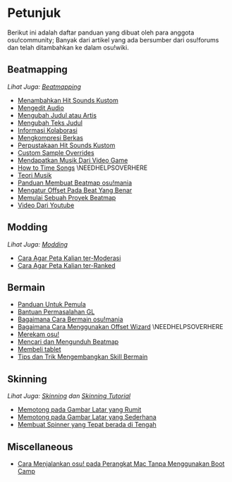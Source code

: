 # Petunjuk

Berikut ini adalah daftar panduan yang dibuat oleh para anggota osu!community; Banyak dari artikel yang ada bersumber dari osu!forums dan telah ditambahkan ke dalam osu!wiki.

## Beatmapping

*Lihat Juga: [Beatmapping](/wiki/Beatmapping)*

- [Menambahkan Hit Sounds Kustom](/wiki/Adding_Custom_Hit_Sounds)
- [Mengedit Audio](/wiki/Audio_Editing)
- [Mengubah Judul atau Artis](/wiki/Changing_the_Artist_or_Title)
- [Mengubah Teks Judul](/wiki/Changing_the_Title_Text)
- [Informasi Kolaborasi](/wiki/Collab_Information)
- [Mengkompresi Berkas](/wiki/Compressing_Files)
- [Perpustakaan Hit Sounds Kustom](/wiki/Custom_Hit_Sound_Library)
- [Custom Sample Overrides](/wiki/Custom_Sample_Overrides)
- [Mendapatkan Musik Dari Video Game](/wiki/Getting_Songs_From_Video_Games)
- [How to Time Songs](/wiki/How_to_Time_Songs)  \\NEEDHELPSOVERHERE
- [Teori Musik](/wiki/Music_Theory)
- [Panduan Membuat Beatmap osu!mania](/wiki/osu!mania_Mapping_Guide)
- [Mengatur Offset Pada Beat Yang Benar](/wiki/Setting_the_Offset_on_the_Correct_Beat)
- [Memulai Sebuah Proyek Beatmap](/wiki/Starting_a_Beatmap_Project)
- [Video Dari Youtube](/wiki/Videos_From_Youtube)

## Modding

*Lihat Juga: [Modding](/wiki/Modding)*

- [Cara Agar Peta Kalian ter-Moderasi](/wiki/Getting_Your_Map_Modded)
- [Cara Agar Peta Kalian ter-Ranked](/wiki/How_To_Get_Your_Map_Ranked)

## Bermain

- [Panduan Untuk Pemula](/wiki/Beginner's_Tutorial)
- [Bantuan Permasalahan GL](/wiki/GL_Support_Issues)
- [Bagaimana Cara Bermain osu!mania](/wiki/How_to_Play_osu!mania)
- [Bagaimana Cara Menggunakan Offset Wizard](/wiki/How_to_Use_the_Offset_Wizard) \\NEEDHELPSOVERHERE
- [Merekam osu!](/wiki/Recording_osu!)
- [Mencari dan Mengunduh Beatmap](/wiki/Searching_and_Downloading_Beatmaps)
- [Membeli tablet](/wiki/Tablet_Purchase)
- [Tips dan Trik Mengembangkan Skill Bermain](/wiki/Tips_and_Tricks_on_Skill_Improvement)

## Skinning

*Lihat Juga: [Skinning](/wiki/Skinning) dan [Skinning Tutorial](/wiki/Skinning_Tutorial)*

- [Memotong pada Gambar Latar yang Rumit](/wiki/Cropping_with_Complex_Backgrounds)
- [Memotong pada Gambar Latar yang Sederhana](/wiki/Cropping_with_Simple_Backgrounds)
- [Membuat Spinner yang Tepat berada di Tengah](/wiki/Making_Properly_Centered_Spinners)

## Miscellaneous

- [Cara Menjalankan osu! pada Perangkat Mac Tanpa Menggunakan Boot Camp](/wiki/How_to_Run_osu!_on_Your_Mac_Without_Using_Boot_Camp)
